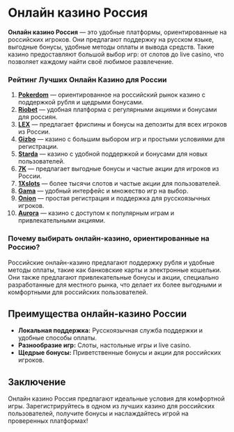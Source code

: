 # Онлайн казино Россия

**Онлайн казино Россия** — это удобные платформы, ориентированные на российских игроков. Они предлагают поддержку на русском языке, выгодные бонусы, удобные методы оплаты и вывода средств. Такие казино предоставляют большой выбор игр: от слотов до live casino, что позволяет каждому найти своё любимое развлечение.

### Рейтинг Лучших Онлайн Казино для России

1. **[Pokerdom](https://brandplay.link/4k77v2yx)** — ориентированное на российский рынок казино с поддержкой рубля и щедрыми бонусами.
2. **[Riobet](https://brandplay.link/7xBLTPyj)** — удобная платформа с регулярными акциями и бонусами для россиян.
3. **[LEX](https://brandplay.link/zW4hdDFV)** — предлагает фриспины и бонусы на депозиты для всех игроков из России.
4. **[Gizbo](https://brandplay.link/bprXw4YV)** — казино с большим выбором игр и простыми условиями для регистрации.
5. **[Starda](https://brandplay.link/fB7xwRFL)** — казино с удобной поддержкой и бонусами для новых пользователей.
6. **[7K](https://brandplay.link/BvQyFShp)** — предлагает выгодные бонусы и частые акции для игроков из России.
7. **[1Xslots](https://brandplay.link/hSB1khtr)** — более тысячи слотов и частые акции для пользователей.
8. **[Gama](https://brandplay.link/j6NMKsDz)** — удобный интерфейс и множество игр на выбор.
9. **[Onion](https://brandplay.link/zBGRVpQ9)** — простая регистрация и поддержка для русскоязычных игроков.
10. **[Aurora](https://10trafic-stat2.com/click/668546556bcc6313411604bd/6766/13032/subaccount)** — казино с доступом к популярным играм и привлекательными акциями.

### Почему выбирать онлайн-казино, ориентированные на Россию?

Российские онлайн-казино предлагают поддержку рубля и удобные методы оплаты, такие как банковские карты и электронные кошельки. Они также предлагают привлекательные бонусы и акции, специально разработанные для местного рынка, что делает их более выгодными и комфортными для российских пользователей.

## Преимущества онлайн-казино России

- **Локальная поддержка:** Русскоязычная служба поддержки и удобные способы оплаты.
- **Разнообразие игр:** Слоты, настольные игры и live casino.
- **Щедрые бонусы:** Приветственные бонусы и акции для российских игроков.

## Заключение

Онлайн казино Россия предлагают идеальные условия для комфортной игры. Зарегистрируйтесь в одном из лучших казино для российских пользователей, получите бонусы и наслаждайтесь игрой на проверенных платформах!
